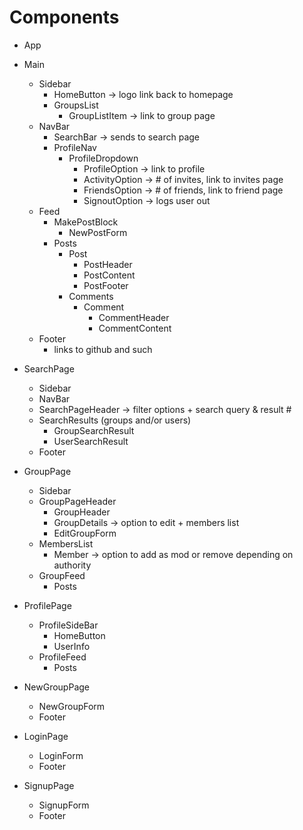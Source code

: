 
# Components

 * App
 * Main
    * Sidebar
        - HomeButton -> logo link back to homepage
        - GroupsList
            - GroupListItem -> link to group page
    * NavBar
        - SearchBar -> sends to search page
        - ProfileNav
            - ProfileDropdown
                - ProfileOption -> link to profile
                - ActivityOption -> # of invites, link to invites page
                - FriendsOption -> # of friends, link to friend page
                - SignoutOption -> logs user out
    * Feed
        - MakePostBlock
            - NewPostForm
        - Posts
            - Post
                - PostHeader
                - PostContent
                - PostFooter
            - Comments
                - Comment
                    - CommentHeader
                    - CommentContent
    * Footer
        - links to github and such

* SearchPage
    * Sidebar
    * NavBar
    * SearchPageHeader -> filter options + search query & result #
    * SearchResults (groups and/or users)
        - GroupSearchResult
        - UserSearchResult
    * Footer

* GroupPage
    * Sidebar
    * GroupPageHeader
        - GroupHeader
        - GroupDetails -> option to edit + members list
        - EditGroupForm
    * MembersList
        - Member -> option to add as mod or remove depending on authority
    * GroupFeed
        - Posts

* ProfilePage
    * ProfileSideBar
        - HomeButton
        - UserInfo
    * ProfileFeed
        - Posts

* NewGroupPage
    * NewGroupForm
    * Footer

* LoginPage
    * LoginForm
    * Footer

* SignupPage
    * SignupForm
    * Footer